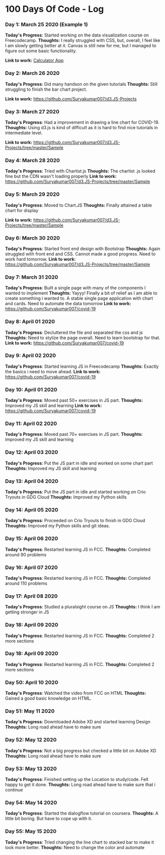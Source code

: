# 100 Days Of Code - Log

### Day 1: March 25 2020 (Example 1)

**Today's Progress**: Started working on the data visualization course on Freecodecamp.
**Thoughts:** I really struggled with CSS, but, overall, I feel like I am slowly getting better at it. Canvas is still new for me, but I managed to figure out some basic functionality.

**Link to work:** [Calculator App](http://www.example.com)

### Day 2: March 26 2020

**Today's Progress**: Did many handson on the given tutorials
**Thoughts:** Still struggling to finish the bar chart project.

**Link to work:** https://github.com/Suryakumar007/d3.JS-Projects

### Day 3: March 27 2020

**Today's Progress**: Had a improvement in drawing a line chart for COVID-19.
**Thoughts:** Using d3.js is kind of difficult as it is hard to find nice tutorials in intermediate level.

**Link to work:** https://github.com/Suryakumar007/d3.JS-Projects/tree/master/Sample

### Day 4: March 28 2020

**Today's Progress**: Tried with Chartist.js
**Thoughts:** The chartist .js looked fine but the CDN wasn't loading properly
**Link to work:** https://github.com/Suryakumar007/d3.JS-Projects/tree/master/Sample

### Day 5: March 29 2020

**Today's Progress**: Moved to Chart.JS
**Thoughts:** Finally attained a table chart for display

**Link to work:** https://github.com/Suryakumar007/d3.JS-Projects/tree/master/Sample

### Day 6: March 30 2020

**Today's Progress**: Started front end design with Bootstrap
**Thoughts:** Again struggled with front end and CSS. Cannot made a good progress. Need to work hard tomorrow.
**Link to work:** https://github.com/Suryakumar007/d3.JS-Projects/tree/master/Sample

### Day 7: March 31 2020

**Today's Progress**: Built a single page with many of the components I wanted to implement
**Thoughts:** Yayyy! Finally a bit of relief as I am able to create something i wanted to. A stable single page application with chart and cards. Need to automate the data tomorrow
**Link to work:** https://github.com/Suryakumar007/covid-19

### Day 8: April 01 2020

**Today's Progress**: Decluttered the file and separated the css and js
**Thoughts:** Need to stylize the page overall. Need to learn bootstrap for that.
**Link to work:** https://github.com/Suryakumar007/covid-19

### Day 9: April 02 2020

**Today's Progress**: Started learning JS in Freecodecamp
**Thoughts:** Exactly the basics i need to move ahead.
**Link to work:** https://github.com/Suryakumar007/covid-19

### Day 10: April 01 2020

**Today's Progress**: Moved past 50+ exercises in JS part.
**Thoughts:** Improved my JS skill and learning
**Link to work:** https://github.com/Suryakumar007/covid-19

### Day 11: April 02 2020

**Today's Progress**: Moved past 70+ exercises in JS part.
**Thoughts:** Improved my JS skill and learning

### Day 12: April 03 2020

**Today's Progress**: Put the JS part in idle and worked on some chart part
**Thoughts:** Improved my JS skill and learning

### Day 13: April 04 2020

**Today's Progress**: Put the JS part in idle and started working on Crio Tryouts in GDG Cloud
**Thoughts:** Improved my Python skills

### Day 14: April 05 2020

**Today's Progress**: Proceeded on Crio Tryouts to finish in GDG Cloud
**Thoughts:** Improved my Python skills and git ideas.

### Day 15: April 06 2020

**Today's Progress**: Restarted learning JS in FCC.
**Thoughts:** Completed around 90 problems

### Day 16: April 07 2020

**Today's Progress**: Restarted learning JS in FCC.
**Thoughts:** Completed around 110 problems

### Day 17: April 08 2020

**Today's Progress**: Studied a pluralsight course on JS
**Thoughts:** I think I am getting stronger in JS

### Day 18: April 09 2020

**Today's Progress**: Restarted learning JS in FCC.
**Thoughts:** Completed 2 more sections

### Day 18: April 09 2020

**Today's Progress**: Restarted learning JS in FCC.
**Thoughts:** Completed 2 more sections

### Day 50: April 10 2020

**Today's Progress**: Watched the video from FCC on HTML
**Thoughts:** Gained a good basic knowledge on HTML. 

### Day 51: May 11 2020

**Today's Progress**: Dowmloaded Adobe XD and started learning Design
**Thoughts:** Long road ahead have to make sure

### Day 52: May 12 2020

**Today's Progress**: Not a big progress but checked a little bit on Adobe XD
**Thoughts:** Long road ahead have to make sure

### Day 53: May 13 2020

**Today's Progress**: Finished setting up the Location to study/code. Felt happy to get it done.
**Thoughts:** Long road ahead have to make sure that i continue

### Day 54: May 14 2020

**Today's Progress**: Started the dialogflow tutorial on coursera.
**Thoughts:** A little bit boring. But have to cope up with it.

### Day 55: May 15 2020

**Today's Progress**: Tried changing the line chart to stacked bar to make it look more better.
**Thoughts:** Need to change the color and automate
